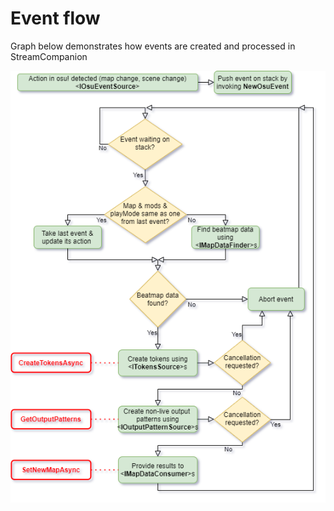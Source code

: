 # Event flow

Graph below demonstrates how events are created and processed in StreamCompanion

![StreamCompanion event flow](./images/EventFlow.png)
